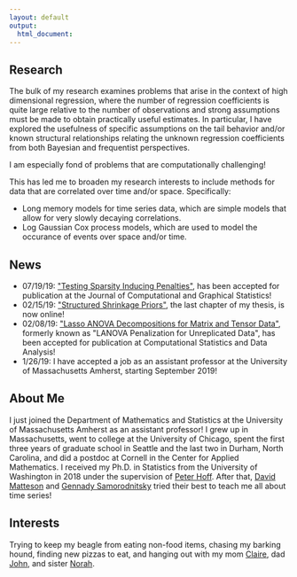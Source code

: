 ```yaml
---
layout: default
output: 
  html_document:
---
```


Research
-------

The bulk of my research examines problems that arise in the context of high dimensional regression, where the number of regression coefficients is quite large relative to the number of observations and strong assumptions must be made to obtain practically useful estimates. In particular, I have explored the usefulness of specific assumptions on the tail behavior and/or known structural relationships relating the unknown regression coefficients from both Bayesian and frequentist perspectives.

I am especially fond of problems that are computationally challenging! 

This has led me to broaden my research interests to include methods for data that are correlated over time and/or space. Specifically:

* Long memory models for time series data, which are simple models that allow for very slowly decaying correlations.
* Log Gaussian Cox process models, which are used to model the occurance of events over space and/or time.

## News
* 07/19/19: ["Testing Sparsity Inducing Penalties"](https://www.tandfonline.com/doi/full/10.1080/10618600.2019.1637749), has been accepted for publication at the Journal of Computational and Graphical Statistics!
* 02/15/19: ["Structured Shrinkage Priors"](https://arxiv.org/pdf/1902.05106.pdf), the last chapter of my thesis, is now online!
* 02/08/19: ["Lasso ANOVA Decompositions for Matrix and Tensor Data"](https://arxiv.org/pdf/1703.08620.pdf), formerly known as "LANOVA Penalization for Unreplicated Data",  has been accepted for publication at Computational Statistics and Data Analysis!
* 1/26/19: I have accepted a job as an assistant professor at the University of Massachusetts Amherst, starting September 2019!

## About Me

I just joined the Department of Mathematics and Statistics at the University of Massachusetts Amherst as an assistant professor!
I grew up in Massachusetts, went to college at the University of Chicago, spent the first three years of graduate school in Seattle and the last two in Durham, North Carolina, and did a postdoc at Cornell in the Center for Applied Mathematics. I received my Ph.D. in Statistics from the University of Washington in 2018 under the supervision of [Peter Hoff](https://pdhoff.github.io). After that, [David Matteson](https://davidsmatteson.com) and [Gennady Samorodnitsky](https://people.orie.cornell.edu/gennady/) tried their best to teach me all about time series! 

## Interests

Trying to keep my beagle from eating non-food items, chasing my barking hound, finding new pizzas to eat, and hanging out with my mom [Claire](http://www.griffinink.com), dad [John](http://www.crai.com/expert/john-j-griffin), and sister [Norah](https://www.linkedin.com/in/norah-griffin-8451a4146).


